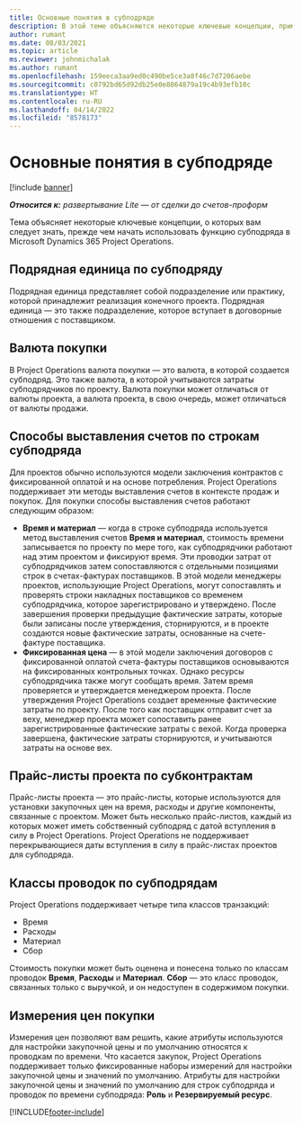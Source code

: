 ```yaml
---
title: Основные понятия в субподряде
description: В этой теме объясняются некоторые ключевые концепции, применимые к субподряду в Microsoft Dynamics 365 Project Operations.
author: rumant
ms.date: 08/03/2021
ms.topic: article
ms.reviewer: johnmichalak
ms.author: rumant
ms.openlocfilehash: 159eeca3aa9ed0c490be5ce3a8f46c7d7206aebe
ms.sourcegitcommit: c0792bd65d92db25e0e8864879a19c4b93efb10c
ms.translationtype: HT
ms.contentlocale: ru-RU
ms.lasthandoff: 04/14/2022
ms.locfileid: "8578173"
---
```

# <a name="key-concepts-in-subcontracting"></a>Основные понятия в субподряде

[!include [banner](../../includes/dataverse-preview.md)]

_**Относится к:** развертывание Lite — от сделки до счетов-проформ_

Тема объясняет некоторые ключевые концепции, о которых вам следует знать, прежде чем начать использовать функцию субподряда в Microsoft Dynamics 365 Project Operations.

## <a name="contracting-unit-on-the-subcontract"></a>Подрядная единица по субподряду

Подрядная единица представляет собой подразделение или практику, которой принадлежит реализация конечного проекта. Подрядная единица — это также подразделение, которое вступает в договорные отношения с поставщиком.

## <a name="purchase-currency"></a>Валюта покупки

В Project Operations валюта покупки — это валюта, в которой создается субподряд. Это также валюта, в которой учитываются затраты субподрядчиков по проекту. Валюта покупки может отличаться от валюты проекта, а валюта проекта, в свою очередь, может отличаться от валюты продажи.

## <a name="billing-methods-on-subcontract-lines"></a>Способы выставления счетов по строкам субподряда

Для проектов обычно используются модели заключения контрактов с фиксированной оплатой и на основе потребления. Project Operations поддерживает эти методы выставления счетов в контексте продаж и покупок. Для покупки способы выставления счетов работают следующим образом:

- **Время и материал** — когда в строке субподряда используется метод выставления счетов **Время и материал**, стоимость времени записывается по проекту по мере того, как субподрядчики работают над этим проектом и фиксируют время. Эти проводки затрат от субподрядчиков затем сопоставляются с отдельными позициями строк в счетах-фактурах поставщиков. В этой модели менеджеры проектов, использующие Project Operations, могут сопоставлять и проверять строки накладных поставщиков со временем субподрядчика, которое зарегистрировано и утверждено. После завершения проверки предыдущие фактические затраты, которые были записаны после утверждения, сторнируются, и в проекте создаются новые фактические затраты, основанные на счете-фактуре поставщика.
- **Фиксированная цена** — в этой модели заключения договоров с фиксированной оплатой счета-фактуры поставщиков основываются на фиксированных контрольных точках. Однако ресурсы субподрядчика также могут сообщать время. Затем время проверяется и утверждается менеджером проекта. После утверждения Project Operations создает временные фактические затраты по проекту. После того как поставщик отправит счет за веху, менеджер проекта может сопоставить ранее зарегистрированные фактические затраты с вехой. Когда проверка завершена, фактические затраты сторнируются, и учитываются затраты на основе вех.

## <a name="project-price-lists-on-subcontracts"></a>Прайс-листы проекта по субконтрактам

Прайс-листы проекта — это прайс-листы, которые используются для установки закупочных цен на время, расходы и другие компоненты, связанные с проектом. Может быть несколько прайс-листов, каждый из которых может иметь собственный субподряд с датой вступления в силу в Project Operations. Project Operations не поддерживает перекрывающиеся даты вступления в силу в прайс-листах проектов для субподряда.

## <a name="transaction-classes-on-subcontracts"></a>Классы проводок по субподрядам

Project Operations поддерживает четыре типа классов транзакций:

- Время
- Расходы
- Материал
- Сбор

Стоимость покупки может быть оценена и понесена только по классам проводок **Время**, **Расходы** и **Материал**. **Сбор** — это класс проводок, связанных только с выручкой, и он недоступен в содержимом покупки.

## <a name="purchase-pricing-dimensions"></a>Измерения цен покупки

Измерения цен позволяют вам решить, какие атрибуты используются для настройки закупочной цены и по умолчанию относятся к проводкам по времени. Что касается закупок, Project Operations поддерживает только фиксированные наборы измерений для настройки закупочной цены и значений по умолчанию. Атрибуты для настройки закупочной цены и значений по умолчанию для строк субподряда и проводок по времени субподряда: **Роль** и **Резервируемый ресурс**.

[!INCLUDE[footer-include](../../includes/footer-banner.md)]
